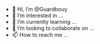 - 👋 Hi, I’m @Guardbouy
- 👀 I’m interested in ...
- 🌱 I’m currently learning ...
- 💞️ I’m looking to collaborate on ...
- 📫 How to reach me ...

<!---
Guardbouy/Guardbouy is a ✨ special ✨ repository because its `README.md` (this file) appears on your GitHub profile.
You can click the Preview link to take a look at your changes.
--->
